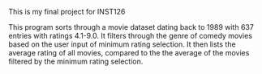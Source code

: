 This is my final project for INST126

This program sorts through a movie dataset dating back to 1989 with 637 entries with ratings 4.1-9.0. It filters through the genre of comedy movies based on the user input of minimum rating selection. It then lists the average rating of all movies, compared to the the average of the movies filtered by the minimum rating selection. 